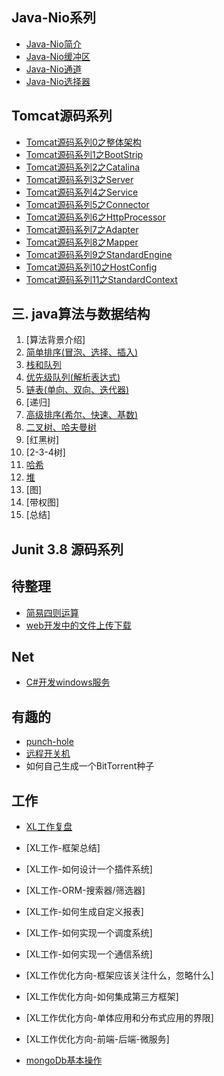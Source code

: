 
## Java-Nio系列
* [Java-Nio简介](./Doc/java基础/JavaNio-简介.md)
* [Java-Nio缓冲区](Doc/java基础/JavaNio-缓冲区.md)
* [Java-Nio通道](Doc/java基础/JavaNio-Channel.md)
* [Java-Nio选择器](Doc/java基础/JavaNio-Selector.md)

## Tomcat源码系列
* [Tomcat源码系列0之整体架构](Doc/tomcat/Tomcat-Structure.md)
* [Tomcat源码系列1之BootStrip](Doc/tomcat/Tomcat-BootStrip.md)
* [Tomcat源码系列2之Catalina](Doc/tomcat/Tomcat-Catalina.md)
* [Tomcat源码系列3之Server](Doc/tomcat/Tomcat-StandardServer.md)
* [Tomcat源码系列4之Service](Doc/tomcat/Tomcat-StandardService.md)
* [Tomcat源码系列5之Connector](Doc/tomcat/Tomcat-Connector.md)
* [Tomcat源码系列6之HttpProcessor](Doc/tomcat/omcat-Connector-Httpprocessor.md)
* [Tomcat源码系列7之Adapter](Doc/tomcat/Tomcat-Adapter.md)
* [Tomcat源码系列8之Mapper](Doc/tomcat/Tomcat-Mapper-MapperListener.md)
* [Tomcat源码系列9之StandardEngine](Doc/tomcat/Tomcat-StandardEngine.md)
* [Tomcat源码系列10之HostConfig](Doc/tomcat/Tomcat-HostConfig.md)
* [Tomcat源码系列11之StandardContext](Doc/tomcat/Tomcat-StandardContext.md)


## 三. java算法与数据结构

1. [算法背景介绍]
2. [简单排序(冒泡、选择、插入)](./Doc/java基础/data_structures_01.md)
3. [栈和队列](./Doc/java基础/data_structures_02.md)
4. [优先级队列(解析表达式)](./Doc/java基础/data_structures_03.md)
5. [链表(单向、双向、迭代器)](./Doc/java基础/data_structures_04.md)
6. [递归]
7. [高级排序(希尔、快速、基数)](./Doc/java基础/data_structures_06.md)
8. [二叉树、哈夫曼树](./Doc/java基础/data_structures_07.md)
9. [红黑树]
10. [2-3-4树]
11. [哈希](./Doc/java基础/data_structures_10.md)
12. [堆](./Doc/java基础/data_structures_11.md)
13. [图]
14. [带权图]
15. [总结]


## Junit 3.8 源码系列

## 待整理
* [简易四则运算](Doc/java基础/java算法与结构-后缀表达式)
* [web开发中的文件上传下载](Doc/Temp/web开发中的文件上传下载.md)

## Net
* [C#开发windows服务](Doc/dotnet/windows-service.md)

## 有趣的


* [punch-hole](Doc/Punch-hole.md)
* [远程开关机](Doc/Temp/远程开关机.md)
* 如何自己生成一个BitTorrent种子

## 工作
* [XL工作复盘](Doc/工作.md)
* [XL工作-框架总结]
* [XL工作-如何设计一个插件系统]
* [XL工作-ORM-搜索器/筛选器]
* [XL工作-如何生成自定义报表]
* [XL工作-如何实现一个调度系统]
* [XL工作-如何实现一个通信系统]

* [XL工作优化方向-框架应该关注什么，忽略什么]
* [XL工作优化方向-如何集成第三方框架]
* [XL工作优化方向-单体应用和分布式应用的界限]
* [XL工作优化方向-前端-后端-微服务]
* [mongoDb基本操作](Doc/Temp/mongoDb.md)

